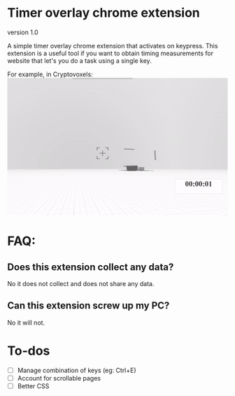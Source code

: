# Timer overlay chrome extension
version 1.0

A simple timer overlay chrome extension that activates on keypress.
This extension is a useful tool if you want to obtain timing measurements for website that let's you do a task using a single key.

For example, in Cryptovoxels:
![octopus](/web/page_content/example_timer.gif?raw=true "Example_timer")

# FAQ:

## Does this extension collect any data?

No it does not collect and does not share any data.

## Can this extension screw up my PC?

No it will not.


# To-dos
- [ ] Manage combination of keys (eg: Ctrl+E)
- [ ] Account for scrollable pages
- [ ] Better CSS